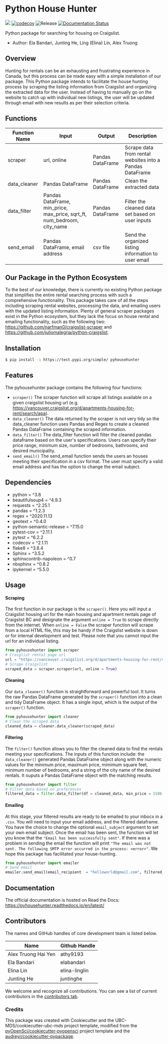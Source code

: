 # Python House Hunter 

![](https://github.com/elabandari/pyhousehunter/workflows/build/badge.svg) [![codecov](https://codecov.io/gh/elabandari/pyhousehunter/branch/main/graph/badge.svg)](https://codecov.io/gh/elabandari/pyhousehunter) ![Release](https://github.com/elabandari/pyhousehunter/workflows/Release/badge.svg) [![Documentation Status](https://readthedocs.org/projects/pyhousehunter/badge/?version=latest)](https://pyhousehunter.readthedocs.io/en/latest/?badge=latest)

Python package for searching for housing on Craigslist.

-   Author: Ela Bandari, Junting He, Ling (Elina) Lin, Alex Truong


## Overview

Hunting for rentals can be an exhausting and frustrating experience in Canada, but this process can be made easy with a simple installation of our package. This Python package intends to facilitate the house hunting process by scraping the listing information from Craigslist and organizing the extracted data for the user. Instead of having to manually go on the website to catch up with individual new listings, the user will be updated through email with new results as per their selection criteria. 


## Functions

| Function Name | Input | Output | Description |
|-----------|------------|---------------|------------------|
| scraper | url, online | Pandas DataFrame | Scrape data from rental websites into a Pandas DataFrame|
| data_cleaner | Pandas DataFrame |  Pandas DataFrame | Clean the extracted data |
| data_filter | Pandas DataFrame, min_price, max_price, sqrt_ft, num_bedroom, city_name | Pandas DataFrame | Filter the cleaned data set based on user inputs|
| send_email | Pandas DataFrame, email address | csv file | Send the organized listing information to user email |



## Our Package in the Python Ecosystem

To the best of our knowledge, there is currently no existing Python package that simplifies the entire rental searching process with such a comprehensive functionality. This package takes care of all the steps including scraping rental websites, processing the data, and emailing users with the updated listing information. Plenty of general scraper packages exist in the Python ecosystem, but they lack the focus on house rental and emailing functionality, such as the following two: https://github.com/narfman0/craigslist-scraper and https://github.com/juliomalegria/python-craigslist. 



## Installation

```bash
$ pip install -i https://test.pypi.org/simple/ pyhousehunter
```

## Features
The pyhousehunter package contains the following four functions:
- `scraper()`
The scraper function will scrape all listings available on a given craigslist housing url (e.g. https://vancouver.craigslist.org/d/apartments-housing-for-rent/search/apa).
- `data_cleaner()`
The data returned by the scraper is not very tidy so the data_cleaner function uses Pandas and Regex to create a cleaned Pandas DataFrame containing the scraped information.
- `data_filter()`
The data_filter function will filter the cleaned pandas dataframe based on the user's specifications. Users can specify their price range, minimum size, number of bedrooms, bathrooms, and desired municipality.
- `send_email()`
The send_email function sends the users an houses meeting their specification in a csv format. The user must specify a valid email address and has the option to change the email subject.
## Dependencies

- python = ^3.8
- beautifulsoup4 = ^4.9.3
- requests = ^2.25.1
- pandas = ^1.2.3
- regex = ^2020.11.13
- geotext = ^0.4.0
- python-semantic-release = ^7.15.0
- pytest-cov = ^2.11.1
- pytest = ^6.2.2
- codecov = ^2.1.11
- flake8 = ^3.8.4
- Sphinx = ^3.5.2
- sphinxcontrib-napoleon = ^0.7
- nbsphinx = ^0.8.2
- ipykernel = ^5.5.0

## Usage
#### Scraping
The first function in our package is the `scraper()`. Here you will input a Craigslist housing url for the main housing and apartment rentals page of Craigslist BC and designate the argument `online = True` to scrape directly from the internet. When `online = False` the scraper function will scrape from a local HTML file, this may be handy if the Craigslist website is down or for internal development and test. Please note that you cannot input the url for an individual listing.  
```python 
from pyhousehunter import scraper
# Craiglist rental page url 
url = "https://vancouver.craigslist.org/d/apartments-housing-for-rent/search/apa"
# Scrape Craigslist 
scraped_data = scraper.scraper(url, online = True)
```
#### Cleaning
Our `data_cleaner()` function is straightforward and powerful tool. It turns the raw Pandas DataFrame generated by the `scraper()` function into a clean and tidy DataFrame object. It has a single input, which is the output of the `scraper()` function.
```python 
from pyhousehunter import cleaner
# Clean the scraped data
cleaned_data = cleaner.data_cleaner(scraped_data)
```
#### Filtering
The `filter()` function allows you to filter the cleaned data to find the rentals meeting your specifications. The inputs of this function include: the `data_cleaner()` generated Pandas DataFrame object along with the numeric values for the minimum price, maximum price, mimimum square feet, minimum number of bedrooms, and a string of the city name of the desired rentals. It ouputs a Pandas DataFrame object with the matching results.  
```python 
from pyhousehunter import filter
# Filter data based on preferences 
filtered_data = filter.data_filter(df = cleaned_data, min_price = 1500, max_price = 2000, sqrt_ft = 500, num_bedroom = 1, city_name = "Vancouver")
```
#### Emailing
At this stage, your filtered results are ready to be emailed to your inbocx in a `.csv`. You will need to input your email address, and the filtered dataframe. You have the choice to change the optional `email_subject` argument to set your own email subject. Once the email has been sent, the function will let you know that the `"Email has been successfully sent"`. If there was a problem in sending the email the function will print `"The email was not sent. The following SMTP error occurred in the process: <error>"`. We hope this package has facilitated your house-hunting.
```python 
from pyhousehunter import emailer
# Send email 
emailer.send_email(email_recipient  = "helloworld@gmail.com", filtered_data  = filtered_data, email_subject =  "Results from Saturday March 13th")
```

## Documentation

The official documentation is hosted on Read the Docs: https://pyhousehunter.readthedocs.io/en/latest/

## Contributors
The names and GitHub handles of core development team is listed below.

Name|Github Handle
------|----------
Alex Truong Hai Yen|athy9193
Ela Bandari|elabandari
Elina Lin|elina-linglin
Junting He|juntinghe

We welcome and recognize all contributions. You can see a list of current contributors in the [contributors tab](https://github.com/UBC-MDS/pyhousehunter/graphs/contributors).

### Credits

This package was created with Cookiecutter and the UBC-MDS/cookiecutter-ubc-mds project template, modified from the [pyOpenSci/cookiecutter-pyopensci](https://github.com/pyOpenSci/cookiecutter-pyopensci) project template and the [audreyr/cookiecutter-pypackage](https://github.com/audreyr/cookiecutter-pypackage).
